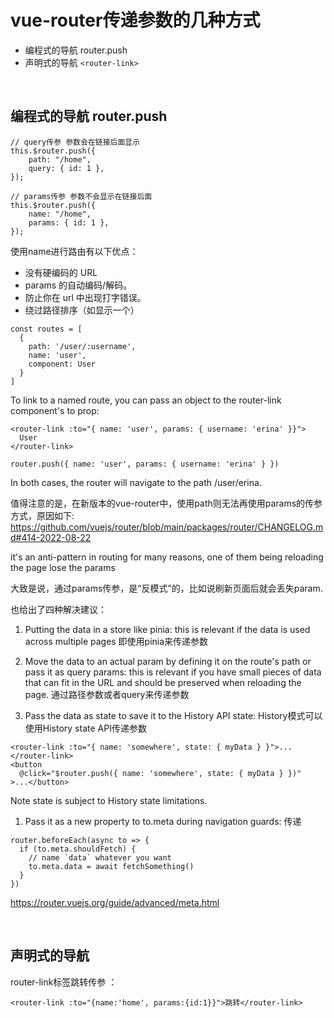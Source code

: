 # vue-router传递参数的几种方式
- 编程式的导航 router.push
- 声明式的导航 `<router-link>`

<br>

## 编程式的导航 router.push
```
// query传参 参数会在链接后面显示
this.$router.push({
    path: "/home",
    query: { id: 1 },
});
 
// params传参 参数不会显示在链接后面
this.$router.push({
    name: "/home",
    params: { id: 1 },
});
```
使用name进行路由有以下优点：
- 没有硬编码的 URL
- params 的自动编码/解码。
- 防止你在 url 中出现打字错误。
- 绕过路径排序（如显示一个）
```
const routes = [
  {
    path: '/user/:username',
    name: 'user',
    component: User
  }
]
```
To link to a named route, you can pass an object to the router-link component's to prop:
```
<router-link :to="{ name: 'user', params: { username: 'erina' }}">
  User
</router-link>
```
```
router.push({ name: 'user', params: { username: 'erina' } })
```
In both cases, the router will navigate to the path /user/erina.

值得注意的是，在新版本的vue-router中，使用path则无法再使用params的传参方式，原因如下: 
https://github.com/vuejs/router/blob/main/packages/router/CHANGELOG.md#414-2022-08-22

it's an anti-pattern in routing for many reasons, one of them being reloading the page lose the params

大致是说，通过params传参，是“反模式”的，比如说刷新页面后就会丢失param.

也给出了四种解决建议：

1. Putting the data in a store like pinia: this is relevant if the data is used across multiple pages
即使用pinia来传递参数

1. Move the data to an actual param by defining it on the route's path or pass it as query params: 
this is relevant if you have small pieces of data that can fit in the URL and should be preserved when reloading the page.
通过路径参数或者query来传递参数

1. Pass the data as state to save it to the History API state:
History模式可以使用History state API传递参数
```
<router-link :to="{ name: 'somewhere', state: { myData } }">...</router-link>
<button
  @click="$router.push({ name: 'somewhere', state: { myData } })"
>...</button>
```
Note state is subject to History state limitations.

1. Pass it as a new property to to.meta during navigation guards:
传递
```
router.beforeEach(async to => {
  if (to.meta.shouldFetch) {
    // name `data` whatever you want
    to.meta.data = await fetchSomething()
  }
})
```
https://router.vuejs.org/guide/advanced/meta.html

<br>

## 声明式的导航
router-link标签跳转传参 ：
```
<router-link :to="{name:'home', params:{id:1}}">跳转</router-link>
```